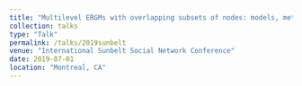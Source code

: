 ```yaml
---
title: "Multilevel ERGMs with overlapping subsets of nodes: models, methods, and statistical theory"
collection: talks
type: "Talk"
permalink: /talks/2019sunbelt
venue: "International Sunbelt Social Network Conference"
date: 2019-07-01
location: "Montreal, CA"
---
```






